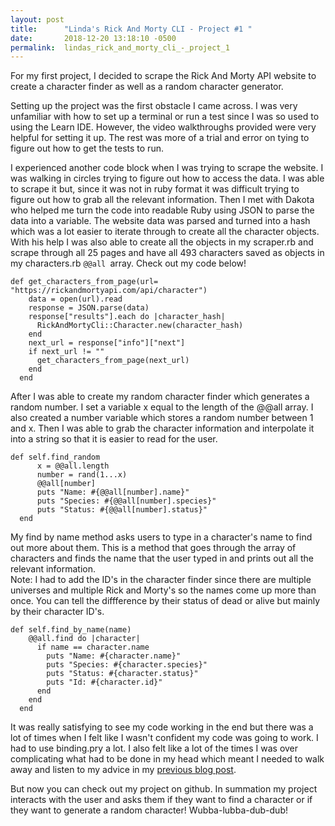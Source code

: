 ```yaml
---
layout: post
title:      "Linda's Rick And Morty CLI - Project #1 "
date:       2018-12-20 13:18:10 -0500
permalink:  lindas_rick_and_morty_cli_-_project_1
---
```



For my first project, I decided to scrape the Rick And Morty API website to create a character finder as well as a random character generator. 

Setting up the project was the first obstacle I came across. I was very unfamiliar with how to set up a terminal or run a test since I was so used to using the Learn IDE. However, the video walkthroughs provided were very helpful for setting it up. The rest was more of a trial and error on tying to figure out how to get the tests to run.

I experienced another code block when I was trying to scrape the website. I was walking in circles trying to figure out how to access the data. I was able to scrape it but, since it was not in ruby format it was difficult trying to figure out how to grab all the relevant information. Then I met with Dakota who helped me turn the code into readable Ruby using JSON to parse the data into a variable. The website data was parsed and turned into a hash which was a lot easier to iterate through to create all the character objects. With his help I was also able to create all the objects in my scraper.rb and scrape through all 25 pages and have all 493 characters saved as objects in my characters.rb `@@all `array. Check out my code below!

```
def get_characters_from_page(url= "https://rickandmortyapi.com/api/character")
    data = open(url).read
    response = JSON.parse(data)
    response["results"].each do |character_hash|
      RickAndMortyCli::Character.new(character_hash)
    end
    next_url = response["info"]["next"]
    if next_url != ""
      get_characters_from_page(next_url)
    end
  end
```


After I was able to create my random character finder which generates a random number. I set a variable x equal to the length of the @@all array. I also created a number variable which stores a random number between 1 and x. Then I was able to grab the character information and interpolate it into a string so that it is easier to read for the user. 


```
def self.find_random
      x = @@all.length
      number = rand(1...x)
      @@all[number]
      puts "Name: #{@@all[number].name}"
      puts "Species: #{@@all[number].species}"
      puts "Status: #{@@all[number].status}"
  end
```

My find by name method asks users to type in a character's name to find out more about them. This is a method that goes through the array of characters and finds the name that the user typed in and prints out all the relevant information.  
Note: I had to add the ID's in the character finder since there are multiple universes and multiple Rick and Morty's so the names come up more than once. You can tell the diffference by their status of dead or alive but mainly by their character ID's. 

```
def self.find_by_name(name)
    @@all.find do |character|
      if name == character.name
        puts "Name: #{character.name}"
        puts "Species: #{character.species}"
        puts "Status: #{character.status}"
        puts "Id: #{character.id}"
      end
    end
  end
```

It was really satisfying to see my code working in the end but there was a lot of times when I felt like I wasn't confident my code was going to work. I had to use binding.pry a lot. I also felt like a lot of the times I was over complicating what had to be done in my head which meant I needed to walk away and listen to my advice in my [previous blog post](https://lindachang186.github.io/top_3_ways_to_deal_with_coders_block). 

But now you can check out my project on github. In summation my project interacts with the user and asks them if they want to find a character or if they want to generate a random character! Wubba-lubba-dub-dub!

